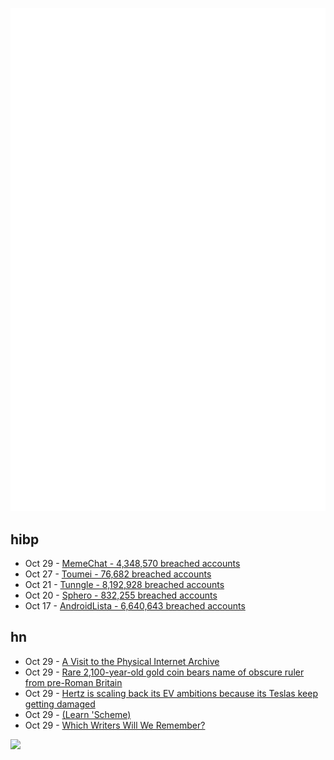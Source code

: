 ![Metrics](https://raw.githubusercontent.com/phixion/phixion/master/metrics.svg)

## hibp

<!--
for https://github.com/phixion/phixion/blob/main/.github/workflows/feeds.yml
-->
<!--START_SECTION:haveibeenpwnd-->
- Oct 29 - [MemeChat - 4,348,570 breached accounts](https://haveibeenpwned.com/PwnedWebsites#MemeChat)
- Oct 27 - [Toumei - 76,682 breached accounts](https://haveibeenpwned.com/PwnedWebsites#Toumei)
- Oct 21 - [Tunngle - 8,192,928 breached accounts](https://haveibeenpwned.com/PwnedWebsites#Tunngle)
- Oct 20 - [Sphero - 832,255 breached accounts](https://haveibeenpwned.com/PwnedWebsites#Sphero)
- Oct 17 - [AndroidLista - 6,640,643 breached accounts](https://haveibeenpwned.com/PwnedWebsites#AndroidLista)
<!--END_SECTION:haveibeenpwnd-->

## hn

<!--
for https://github.com/phixion/phixion/blob/main/.github/workflows/feeds.yml
-->
<!--START_SECTION:hn-->
- Oct 29 - [A Visit to the Physical Internet Archive](https://thenewstack.io/a-visit-to-the-physical-internet-archive/)
- Oct 29 - [Rare 2,100-year-old gold coin bears name of obscure ruler from pre-Roman Britain](https://www.livescience.com/archaeology/romans/rare-2100-year-old-gold-coin-bears-name-of-obscure-ruler-from-pre-roman-britain)
- Oct 29 - [Hertz is scaling back its EV ambitions because its Teslas keep getting damaged](https://www.theverge.com/2023/10/27/23934691/hertz-tesla-uber-ev-plans-damage-repair-price-cuts)
- Oct 29 - [(Learn 'Scheme)](http://jaredkrinke.github.io/learn-scheme/toc.html)
- Oct 29 - [Which Writers Will We Remember?](https://biblioracle.substack.com/p/which-writers-will-we-remember)
<!--END_SECTION:hn-->

<!--
for https://yhype.me
-->
![](https://hit.yhype.me/github/profile?user_id=13013670)
